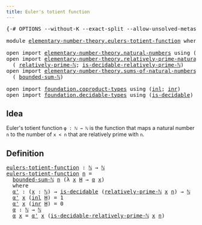 ```yaml
---
title: Euler's totient function
---
```


<pre class="Agda"><a id="50" class="Symbol">{-#</a> <a id="54" class="Keyword">OPTIONS</a> <a id="62" class="Pragma">--without-K</a> <a id="74" class="Pragma">--exact-split</a> <a id="88" class="Pragma">--allow-unsolved-metas</a> <a id="111" class="Symbol">#-}</a>

<a id="116" class="Keyword">module</a> <a id="123" href="elementary-number-theory.eulers-totient-function.html" class="Module">elementary-number-theory.eulers-totient-function</a> <a id="172" class="Keyword">where</a>

<a id="179" class="Keyword">open</a> <a id="184" class="Keyword">import</a> <a id="191" href="elementary-number-theory.natural-numbers.html" class="Module">elementary-number-theory.natural-numbers</a> <a id="232" class="Keyword">using</a> <a id="238" class="Symbol">(</a><a id="239" href="elementary-number-theory.natural-numbers.html#1458" class="Datatype">ℕ</a><a id="240" class="Symbol">)</a>
<a id="242" class="Keyword">open</a> <a id="247" class="Keyword">import</a> <a id="254" href="elementary-number-theory.relatively-prime-natural-numbers.html" class="Module">elementary-number-theory.relatively-prime-natural-numbers</a> <a id="312" class="Keyword">using</a>
  <a id="320" class="Symbol">(</a> <a id="322" href="elementary-number-theory.relatively-prime-natural-numbers.html#953" class="Function">relatively-prime-ℕ</a><a id="340" class="Symbol">;</a> <a id="342" href="elementary-number-theory.relatively-prime-natural-numbers.html#1469" class="Function">is-decidable-relatively-prime-ℕ</a><a id="373" class="Symbol">)</a>
<a id="375" class="Keyword">open</a> <a id="380" class="Keyword">import</a> <a id="387" href="elementary-number-theory.sums-of-natural-numbers.html" class="Module">elementary-number-theory.sums-of-natural-numbers</a> <a id="436" class="Keyword">using</a>
  <a id="444" class="Symbol">(</a> <a id="446" href="elementary-number-theory.sums-of-natural-numbers.html#1837" class="Function">bounded-sum-ℕ</a><a id="459" class="Symbol">)</a>

<a id="462" class="Keyword">open</a> <a id="467" class="Keyword">import</a> <a id="474" href="foundation.coproduct-types.html" class="Module">foundation.coproduct-types</a> <a id="501" class="Keyword">using</a> <a id="507" class="Symbol">(</a><a id="508" href="foundation.coproduct-types.html#1253" class="InductiveConstructor">inl</a><a id="511" class="Symbol">;</a> <a id="513" href="foundation.coproduct-types.html#1276" class="InductiveConstructor">inr</a><a id="516" class="Symbol">)</a>
<a id="518" class="Keyword">open</a> <a id="523" class="Keyword">import</a> <a id="530" href="foundation.decidable-types.html" class="Module">foundation.decidable-types</a> <a id="557" class="Keyword">using</a> <a id="563" class="Symbol">(</a><a id="564" href="foundation.decidable-types.html#1918" class="Function">is-decidable</a><a id="576" class="Symbol">)</a>
</pre>
## Idea

Euler's totient function `φ : ℕ → ℕ` is the function that maps a natural number `n` to the number of `x < n` that are relatively prime with `n`.

## Definition

<pre class="Agda"><a id="eulers-totient-function"></a><a id="761" href="elementary-number-theory.eulers-totient-function.html#761" class="Function">eulers-totient-function</a> <a id="785" class="Symbol">:</a> <a id="787" href="elementary-number-theory.natural-numbers.html#1458" class="Datatype">ℕ</a> <a id="789" class="Symbol">→</a> <a id="791" href="elementary-number-theory.natural-numbers.html#1458" class="Datatype">ℕ</a>
<a id="793" href="elementary-number-theory.eulers-totient-function.html#761" class="Function">eulers-totient-function</a> <a id="817" href="elementary-number-theory.eulers-totient-function.html#817" class="Bound">n</a> <a id="819" class="Symbol">=</a>
  <a id="823" href="elementary-number-theory.sums-of-natural-numbers.html#1837" class="Function">bounded-sum-ℕ</a> <a id="837" href="elementary-number-theory.eulers-totient-function.html#817" class="Bound">n</a> <a id="839" class="Symbol">(λ</a> <a id="842" href="elementary-number-theory.eulers-totient-function.html#842" class="Bound">x</a> <a id="844" href="elementary-number-theory.eulers-totient-function.html#844" class="Bound">H</a> <a id="846" class="Symbol">→</a> <a id="848" href="elementary-number-theory.eulers-totient-function.html#960" class="Function">α</a> <a id="850" href="elementary-number-theory.eulers-totient-function.html#842" class="Bound">x</a><a id="851" class="Symbol">)</a>
  <a id="855" class="Keyword">where</a>
  <a id="863" href="elementary-number-theory.eulers-totient-function.html#863" class="Function">α&#39;</a> <a id="866" class="Symbol">:</a> <a id="868" class="Symbol">(</a><a id="869" href="elementary-number-theory.eulers-totient-function.html#869" class="Bound">x</a> <a id="871" class="Symbol">:</a> <a id="873" href="elementary-number-theory.natural-numbers.html#1458" class="Datatype">ℕ</a><a id="874" class="Symbol">)</a> <a id="876" class="Symbol">→</a> <a id="878" href="foundation.decidable-types.html#1918" class="Function">is-decidable</a> <a id="891" class="Symbol">(</a><a id="892" href="elementary-number-theory.relatively-prime-natural-numbers.html#953" class="Function">relatively-prime-ℕ</a> <a id="911" href="elementary-number-theory.eulers-totient-function.html#869" class="Bound">x</a> <a id="913" href="elementary-number-theory.eulers-totient-function.html#817" class="Bound">n</a><a id="914" class="Symbol">)</a> <a id="916" class="Symbol">→</a> <a id="918" href="elementary-number-theory.natural-numbers.html#1458" class="Datatype">ℕ</a>
  <a id="922" href="elementary-number-theory.eulers-totient-function.html#863" class="Function">α&#39;</a> <a id="925" href="elementary-number-theory.eulers-totient-function.html#925" class="Bound">x</a> <a id="927" class="Symbol">(</a><a id="928" href="foundation.coproduct-types.html#1253" class="InductiveConstructor">inl</a> <a id="932" href="elementary-number-theory.eulers-totient-function.html#932" class="Bound">H</a><a id="933" class="Symbol">)</a> <a id="935" class="Symbol">=</a> <a id="937" class="Number">1</a>
  <a id="941" href="elementary-number-theory.eulers-totient-function.html#863" class="Function">α&#39;</a> <a id="944" href="elementary-number-theory.eulers-totient-function.html#944" class="Bound">x</a> <a id="946" class="Symbol">(</a><a id="947" href="foundation.coproduct-types.html#1276" class="InductiveConstructor">inr</a> <a id="951" href="elementary-number-theory.eulers-totient-function.html#951" class="Bound">H</a><a id="952" class="Symbol">)</a> <a id="954" class="Symbol">=</a> <a id="956" class="Number">0</a>
  <a id="960" href="elementary-number-theory.eulers-totient-function.html#960" class="Function">α</a> <a id="962" class="Symbol">:</a> <a id="964" href="elementary-number-theory.natural-numbers.html#1458" class="Datatype">ℕ</a> <a id="966" class="Symbol">→</a> <a id="968" href="elementary-number-theory.natural-numbers.html#1458" class="Datatype">ℕ</a>
  <a id="972" href="elementary-number-theory.eulers-totient-function.html#960" class="Function">α</a> <a id="974" href="elementary-number-theory.eulers-totient-function.html#974" class="Bound">x</a> <a id="976" class="Symbol">=</a> <a id="978" href="elementary-number-theory.eulers-totient-function.html#863" class="Function">α&#39;</a> <a id="981" href="elementary-number-theory.eulers-totient-function.html#974" class="Bound">x</a> <a id="983" class="Symbol">(</a><a id="984" href="elementary-number-theory.relatively-prime-natural-numbers.html#1469" class="Function">is-decidable-relatively-prime-ℕ</a> <a id="1016" href="elementary-number-theory.eulers-totient-function.html#974" class="Bound">x</a> <a id="1018" href="elementary-number-theory.eulers-totient-function.html#817" class="Bound">n</a><a id="1019" class="Symbol">)</a>
</pre>